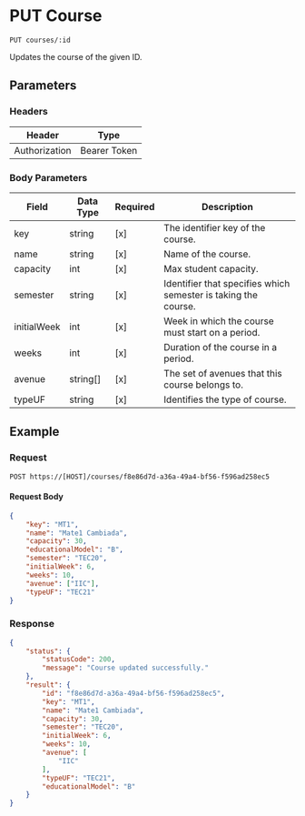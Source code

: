 # PUT Course

    PUT courses/:id
    
Updates the course of the given ID.

## Parameters

### Headers
Header | Type
--- | ---
Authorization | Bearer Token

### Body Parameters

Field | Data Type | Required | Description
--- | --- | --- | ---
key | string | [x] | The identifier key of the course.
name | string | [x] | Name of the course.
capacity | int | [x] | Max student capacity.
semester | string | [x] | Identifier that specifies which semester is taking the course.
initialWeek | int | [x] | Week in which the course must start on a period.
weeks | int | [x] | Duration of the course in a period.
avenue | string[] | [x] | The set of avenues that this course belongs to.
typeUF | string | [x] | Identifies the type of course.

## Example
### Request

    POST https://[HOST]/courses/f8e86d7d-a36a-49a4-bf56-f596ad258ec5

#### Request Body    
```json
{
    "key": "MT1",
    "name": "Mate1 Cambiada",
    "capacity": 30,
    "educationalModel": "B",
    "semester": "TEC20",
    "initialWeek": 6,
    "weeks": 10,
    "avenue": ["IIC"],
    "typeUF": "TEC21"
}
```

### Response
``` json
{
    "status": {
        "statusCode": 200,
        "message": "Course updated successfully."
    },
    "result": {
        "id": "f8e86d7d-a36a-49a4-bf56-f596ad258ec5",
        "key": "MT1",
        "name": "Mate1 Cambiada",
        "capacity": 30,
        "semester": "TEC20",
        "initialWeek": 6,
        "weeks": 10,
        "avenue": [
            "IIC"
        ],
        "typeUF": "TEC21",
        "educationalModel": "B"
    }
}
```

[CourseInfo]: /server/api-docs/courses/CourseInfo.md